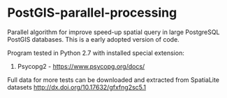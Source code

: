 # PostGIS-parallel-processing

Parallel algorithm for improve speed-up spatial query in large PostgreSQL PostGIS databases.
This is a early adopted version of code. 

Program tested in Python 2.7 with installed special extension:
1. Psycopg2 - https://www.psycopg.org/docs/

Full data for more tests can be downloaded and extracted from SpatiaLite datasets http://dx.doi.org/10.17632/gfxfng2sc5.1
